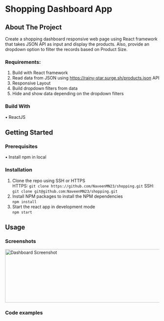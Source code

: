 # Shopping Dashboard App

## About The Project
Create a shopping dashboard responsive web page using React framework that takes JSON API as input and display the products. Also, provide an dropdown option to filter the records based on Product Size.

### Requirements:
1. Build with React framework <br/>
2. Read data from JSON using https://rainy-star.surge.sh/products.json API <br/>
3. Responsive Layout <br/>
4. Build dropdown filters from data <br/>
5. Hide and show data depending on the dropdown filters <br/>

### Build With
• ReactJS

## Getting Started

### Prerequisites
• Install npm in local

### Installation
1. Clone the repo using SSH or HTTPS <br/>
    HTTPS: ``` git clone https://github.com/NaveenMN23/shopping.git ```
    SSH: ``` git clone git@github.com:NaveenMN23/shopping.git ```
2. Install NPM packages to install the NPM dependencies <br/>
    ``` npm install ```
3. Start the react app in development mode <br/>
    ``` npm start ```

## Usage

### Screenshots

<img src="images/dashboard-screenshot.png" alt="Dashboard Screenshot" width="645" height="174">

### Code examples

